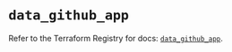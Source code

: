 # `data_github_app`

Refer to the Terraform Registry for docs: [`data_github_app`](https://registry.terraform.io/providers/integrations/github/6.0.1/docs/data-sources/app).
